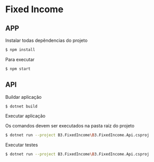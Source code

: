 # Fixed Income


## APP

Instalar todas depêndencias do projeto
```bash
$ npm install
```

Para executar
```bash
$ npm start
```

## API

Buildar aplicação
```bash
$ dotnet build
```
Executar aplicação

Os comandos devem ser executados na pasta raiz do projeto
```bash
$ dotnet run --project B3.FixedIncome\B3.FixedIncome.Api.csproj
```
Executar testes 
```bash
$ dotnet run --project B3.FixedIncome\B3.FixedIncome.Api.csproj
```
